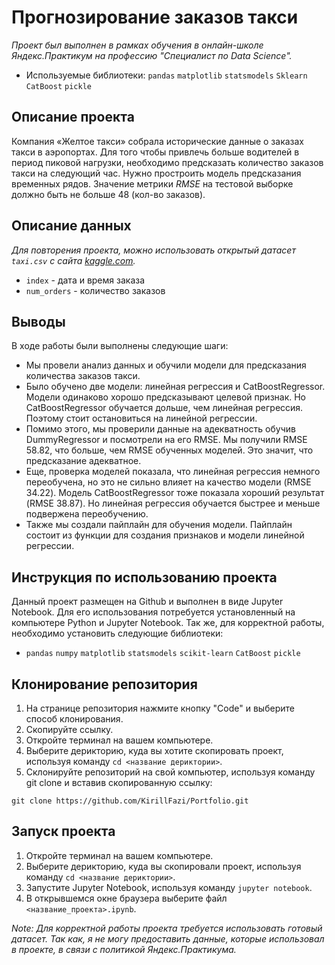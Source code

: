 # Прогнозирование заказов такси

*Проект был выполнен в рамках обучения в онлайн-школе Яндекс.Практикум на профессию "Специалист по Data Science".*
- Используемые библиотеки: `pandas` `matplotlib` `statsmodels` `Sklearn` `CatBoost` `pickle`

## Описание проекта
Компания «Желтое такси» собрала исторические данные о заказах такси в аэропортах. 
Для того чтобы привлечь больше водителей в период пиковой нагрузки, необходимо предсказать количество заказов такси на следующий час. 
Нужно простроить модель предсказания временных рядов.
Значение метрики *RMSE* на тестовой выборке должно быть не больше 48 (кол-во заказов).

## Описание данных
*Для повторения проекта, можно использовать открытый датасет `taxi.csv` с сайта [kaggle.com](https://www.kaggle.com/c/yellowtaxi/data).*

- `index` - дата и время заказа
- `num_orders` - количество заказов

## Выводы

В ходе работы были выполнены следующие шаги:

- Мы провели анализ данных и обучили модели для предсказания количества заказов такси.
- Было обучено две модели: линейная регрессия и CatBoostRegressor. Модели одинаково хорошо предсказывают целевой признак. Но CatBoostRegressor обучается дольше, чем линейная регрессия. Поэтому стоит остановиться на линейной регрессии.
- Помимо этого, мы проверили данные на адекватность обучив DummyRegressor и посмотрели на его RMSE. Мы получили RMSE 58.82, что больше, чем RMSE обученных моделей. Это значит, что предсказание адекватное.
- Еще, проверка моделей показала, что линейная регрессия немного переобучена, но это не сильно влияет на качество модели (RMSE 34.22). Модель CatBoostRegressor тоже показала хороший результат (RMSE 38.87). Но линейная регрессия обучается быстрее и меньше подвержена переобучению.
- Также мы создали пайплайн для обучения модели. Пайплайн состоит из функции для создания признаков и модели линейной регрессии.

## Инструкция по использованию проекта
Данный проект размещен на Github и выполнен в виде Jupyter Notebook. Для его использования потребуется установленный на компьютере Python и Jupyter Notebook. Так же, для корректной работы, необходимо установить следующие библиотеки:
- `pandas` `numpy` `matplotlib` `statsmodels` `scikit-learn` `CatBoost` `pickle`

## Клонирование репозитория

1. На странице репозитория нажмите кнопку "Code" и выберите способ клонирования.
2. Скопируйте ссылку.
3. Откройте терминал на вашем компьютере.
4. Выберите дерикторию, куда вы хотите скопировать проект, используя команду `cd <название дериктории>`.
5. Склонируйте репозиторий на свой компьютер, используя команду git clone и вставив скопированную ссылку:
```
git clone https://github.com/KirillFazi/Portfolio.git
```

## Запуск проекта

1. Откройте терминал на вашем компьютере.
2. Выберите дерикторию, куда вы скопировали проект, используя команду `cd <название дериктории>`.
3. Запустите Jupyter Notebook, используя команду `jupyter notebook`.
4. В открывшемся окне браузера выберите файл `<название_проекта>.ipynb`.

*Note: Для корректной работы проекта требуется использовать готовый датасет. Так как, я не могу предоставить данные, которые использовал в проекте, в связи с политикой Яндекс.Практикума.*

